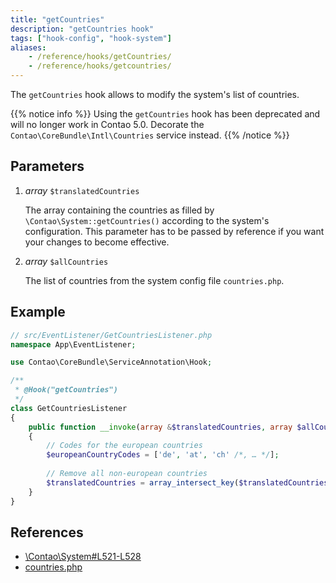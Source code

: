 ```yaml
---
title: "getCountries"
description: "getCountries hook"
tags: ["hook-config", "hook-system"]
aliases:
    - /reference/hooks/getCountries/
    - /reference/hooks/getcountries/
---
```



The `getCountries` hook allows to modify the system's list of countries.

{{% notice info %}}
Using the `getCountries` hook has been deprecated and will no longer work in Contao 5.0. Decorate the `Contao\CoreBundle\Intl\Countries` 
service instead.
{{% /notice %}}


## Parameters

1. *array* `$translatedCountries`

    The array containing the countries as filled by `\Contao\System::getCountries()` according to the 
    system's configuration. This parameter has to be passed by reference if you want your changes
     to become effective.

2. *array* `$allCountries`

    The list of countries from the system config file `countries.php`.


## Example

```php
// src/EventListener/GetCountriesListener.php
namespace App\EventListener;

use Contao\CoreBundle\ServiceAnnotation\Hook;

/**
 * @Hook("getCountries")
 */
class GetCountriesListener
{
    public function __invoke(array &$translatedCountries, array $allCountries): void
    {
        // Codes for the european countries
        $europeanCountryCodes = ['de', 'at', 'ch' /*, … */];
    
        // Remove all non-european countries
        $translatedCountries = array_intersect_key($translatedCountries, array_flip($europeanCountryCodes));
    }
}
```


## References

* [\Contao\System#L521-L528](https://github.com/contao/contao/blob/4.7.6/core-bundle/src/Resources/contao/library/Contao/System.php#L521-L528)
* [countries.php](https://github.com/contao/contao/blob/4.7.6/core-bundle/src/Resources/contao/config/countries.php)
